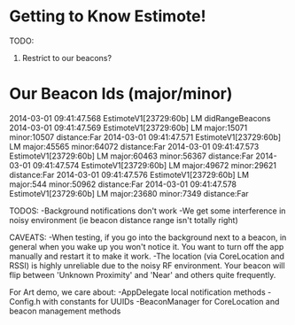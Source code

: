 # Getting to Know Estimote!

TODO:
1) Restrict to our beacons?

# Our Beacon Ids (major/minor)
2014-03-01 09:41:47.568 EstimoteV1[23729:60b] LM didRangeBeacons
2014-03-01 09:41:47.569 EstimoteV1[23729:60b] LM major:15071 minor:10507 distance:Far
2014-03-01 09:41:47.571 EstimoteV1[23729:60b] LM major:45565 minor:64072 distance:Far
2014-03-01 09:41:47.573 EstimoteV1[23729:60b] LM major:60463 minor:56367 distance:Far
2014-03-01 09:41:47.574 EstimoteV1[23729:60b] LM major:49672 minor:29621 distance:Far
2014-03-01 09:41:47.576 EstimoteV1[23729:60b] LM major:544 minor:50962 distance:Far
2014-03-01 09:41:47.578 EstimoteV1[23729:60b] LM major:23680 minor:7349 distance:Far


TODOS:
-Background notifications don't work
-We get some interference in noisy environment (ie beacon distance range isn't totally right)

CAVEATS:
-When testing, if you go into the background next to a beacon, in general when you wake up you won't notice it. You want to turn off the app manually and restart it to make it work.
-The location (via CoreLocation and RSSI) is highly unreliable due to the noisy RF environment. Your beacon will flip between 'Unknown Proximity' and 'Near' and others quite frequently.

For Art demo, we care about:
-AppDelegate local notification methods
-Config.h with constants for UUIDs
-BeaconManager for CoreLocation and beacon management methods
